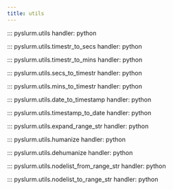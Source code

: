 ```yaml
---
title: utils
---
```


::: pyslurm.utils
    handler: python

::: pyslurm.utils.timestr_to_secs
    handler: python

::: pyslurm.utils.timestr_to_mins
    handler: python

::: pyslurm.utils.secs_to_timestr
    handler: python

::: pyslurm.utils.mins_to_timestr
    handler: python

::: pyslurm.utils.date_to_timestamp
    handler: python

::: pyslurm.utils.timestamp_to_date
    handler: python

::: pyslurm.utils.expand_range_str
    handler: python

::: pyslurm.utils.humanize
    handler: python

::: pyslurm.utils.dehumanize
    handler: python

::: pyslurm.utils.nodelist_from_range_str
    handler: python

::: pyslurm.utils.nodelist_to_range_str
    handler: python

